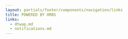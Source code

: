 ```yaml
---
layout: partials/footer/components/navigation/links
title: POWERED BY ORBS
links:
  - dtwap.md
  - notifications.md
---
```


